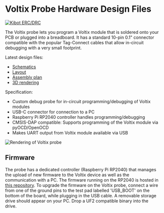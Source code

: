 # Voltix Probe Hardware Design Files

[![Kibot ERC/DRC](https://github.com/VoltixTeam/Voltix_ProbeHardware/actions/workflows/test.yml/badge.svg)](https://github.com/VoltixTeam/Voltix_ProbeHardware/actions/workflows/test.yml)

The Voltix probe lets you program a Voltix module that is soldered onto your PCB or plugged into a breadboard. It has a standard 10-pin 0.1" connector compatible with the popular Tag-Connect cables that allow in-circuit debugging with a very small footprint.

Latest design files:
 - [Schematics](https://voltix-docs.vercel.app/artifacts/probe_hardware/latest/schematics.pdf)
 - [Layout](https://voltix-docs.vercel.app/artifacts/probe_hardware/latest/pcb.pdf)
 - [Assembly plan](https://voltix-docs.vercel.app/artifacts/probe_hardware/latest/assembly.pdf)
 - [3D rendering](https://voltix-docs.vercel.app/artifacts/probe_hardware/latest/3drendering.png)

Specification:
 - Custom debug probe for in-circuit programming/debugging of Voltix modules
 - USB-C connector for connection to a PC
 - Raspberry Pi RP2040 controller handles programming/debugging
 - CMSIS-DAP compatible: Supports programming of the Voltix module via pyOCD/OpenOCD
 - Makes UART output from Voltix module available via USB

![Rendering of Voltix probe](https://voltix-docs.vercel.app/artifacts/probe_hardware/latest/3drendering.png "Voltix probe")

## Firmware

The probe has a dedicated controller (Raspberry Pi RP2040) that manages the upload of new firmware to the Voltix device as well as the communication with a PC. The firmware running on the RP2040 is hosted in [this repository](https://github.com/VoltixTeam/Voltix_ProbeSoftware). To upgrade the firmware on the Voltix probe, connect a wire from one of the ground pins to the test pad labelled 'USB_BOOT' on the bottom of the board, while plugging in the USB cable. A removable storage drive should appear on your PC. Drop a UF2 compatible binary into the drive.
